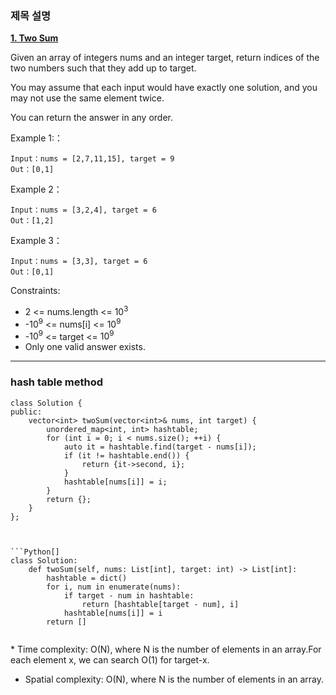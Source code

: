 ### 제목 설명

 **[1. Two Sum](https://leetcode-cn.com/problems/two-sum/)** 


Given an array of integers nums and an integer target, return indices of the two numbers such that they add up to target.

You may assume that each input would have exactly one solution, and you may not use the same element twice.

You can return the answer in any order.



Example 1:：

```
Input：nums = [2,7,11,15], target = 9
Out：[0,1]
```

Example 2：

```
Input：nums = [3,2,4], target = 6
Out：[1,2]
```


Example 3：

```
Input：nums = [3,3], target = 6
Out：[0,1]
```


Constraints:

* 2 <= nums.length <= $10^3$
* -$10^9$ <= nums[i] <= $10^9$
* -$10^9$ <= target <= $10^9$
* Only one valid answer exists.

---

### hash table method

```C++[]
class Solution {
public:
    vector<int> twoSum(vector<int>& nums, int target) {
        unordered_map<int, int> hashtable;
        for (int i = 0; i < nums.size(); ++i) {
            auto it = hashtable.find(target - nums[i]);
            if (it != hashtable.end()) {
                return {it->second, i};
            }
            hashtable[nums[i]] = i;
        }
        return {};
    }
};



```Python[] 
class Solution:
    def twoSum(self, nums: List[int], target: int) -> List[int]:
        hashtable = dict()
        for i, num in enumerate(nums):
            if target - num in hashtable:
                return [hashtable[target - num], i]
            hashtable[nums[i]] = i
        return []


```



* Time complexity: O(N), where N is the number of elements in an array.For each element x, we can search O(1) for target-x.

* Spatial complexity: O(N), where N is the number of elements in an array.




